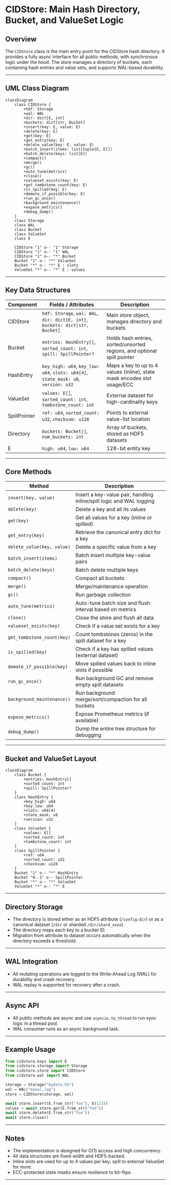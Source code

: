 # CIDStore: Main Hash Directory, Bucket, and ValueSet Logic

## Overview

The `CIDStore` class is the main entry point for the CIDStore hash directory.
It provides a fully async interface for all public methods, with synchronous logic under the hood.
The store manages a directory of buckets, each containing hash entries and value sets, and supports WAL-based durability.

---

## UML Class Diagram

```mermaid
classDiagram
    class CIDStore {
        +hdf: Storage
        +wal: WAL
        +dir: dict[E, int]
        +buckets: dict[str, Bucket]
        +insert(key: E, value: E)
        +delete(key: E)
        +get(key: E)
        +get_entry(key: E)
        +delete_value(key: E, value: E)
        +batch_insert(items: list[tuple[E, E]])
        +batch_delete(keys: list[E])
        +compact()
        +merge()
        +gc()
        +auto_tune(metrics)
        +close()
        +valueset_exists(key: E)
        +get_tombstone_count(key: E)
        +is_spilled(key: E)
        +demote_if_possible(key: E)
        +run_gc_once()
        +background_maintenance()
        +expose_metrics()
        +debug_dump()
    }
    class Storage
    class WAL
    class Bucket
    class ValueSet
    class E

    CIDStore "1" o-- "1" Storage
    CIDStore "1" o-- "1" WAL
    CIDStore "1" o-- "*" Bucket
    Bucket "1" o-- "*" ValueSet
    Bucket "*" o-- "*" E : slots
    ValueSet "*" o-- "*" E : values
```

---

## Key Data Structures

| Component   | Fields / Attributes                                                                 | Description                                                                 |
|-------------|-------------------------------------------------------------------------------------|-----------------------------------------------------------------------------|
| CIDStore    | `hdf: Storage`, `wal: WAL`, `dir: dict[E, int]`, `buckets: dict[str, Bucket]`       | Main store object, manages directory and buckets                            |
| Bucket      | `entries: HashEntry[]`, `sorted_count: int`, `spill: SpillPointer?`                 | Holds hash entries, sorted/unsorted regions, and optional spill pointer     |
| HashEntry   | `key_high: u64`, `key_low: u64`, `slots: u64[4]`, `state_mask: u8`, `version: u32`  | Maps a key to up to 4 values (inline), state mask encodes slot usage/ECC    |
| ValueSet    | `values: E[]`, `sorted_count: int`, `tombstone_count: int`                          | External dataset for high-cardinality keys                                  |
| SpillPointer| `ref: u64`, `sorted_count: u32`, `checksum: u128`                                   | Points to external value-list location                                      |
| Directory   | `buckets: Bucket[]`, `num_buckets: int`                                             | Array of buckets, stored as HDF5 datasets                                   |
| E           | `high: u64`, `low: u64`                                                            | 128-bit entity key                                                          |

---

## Core Methods

| Method                | Description                                                                                   |
|-----------------------|-----------------------------------------------------------------------------------------------|
| `insert(key, value)`  | Insert a key-value pair, handling inline/spill logic and WAL logging                          |
| `delete(key)`         | Delete a key and all its values                                                               |
| `get(key)`            | Get all values for a key (inline or spilled)                                                  |
| `get_entry(key)`      | Retrieve the canonical entry dict for a key                                                   |
| `delete_value(key, value)` | Delete a specific value from a key                                                        |
| `batch_insert(items)` | Batch insert multiple key-value pairs                                                         |
| `batch_delete(keys)`  | Batch delete multiple keys                                                                    |
| `compact()`           | Compact all buckets                                                                           |
| `merge()`             | Merge/maintenance operation                                                                   |
| `gc()`                | Run garbage collection                                                                        |
| `auto_tune(metrics)`  | Auto-tune batch size and flush interval based on metrics                                      |
| `close()`             | Close the store and flush all data                                                            |
| `valueset_exists(key)`| Check if a value set exists for a key                                                         |
| `get_tombstone_count(key)` | Count tombstones (zeros) in the spill dataset for a key                                   |
| `is_spilled(key)`     | Check if a key has spilled values (external dataset)                                          |
| `demote_if_possible(key)` | Move spilled values back to inline slots if possible                                       |
| `run_gc_once()`       | Run background GC and remove empty spill datasets                                             |
| `background_maintenance()` | Run background merge/sort/compaction for all buckets                                      |
| `expose_metrics()`    | Expose Prometheus metrics (if available)                                                      |
| `debug_dump()`        | Dump the entire tree structure for debugging                                                  |

---

## Bucket and ValueSet Layout

```mermaid
classDiagram
    class Bucket {
        +entries: HashEntry[]
        +sorted_count: int
        +spill: SpillPointer?
    }
    class HashEntry {
        +key_high: u64
        +key_low: u64
        +slots: u64[4]
        +state_mask: u8
        +version: u32
    }
    class ValueSet {
        +values: E[]
        +sorted_count: int
        +tombstone_count: int
    }
    class SpillPointer {
        +ref: u64
        +sorted_count: u32
        +checksum: u128
    }
    Bucket "1" o-- "*" HashEntry
    Bucket "0..1" o-- SpillPointer
    Bucket "*" o-- "*" ValueSet
    ValueSet "*" o-- "*" E
```

---

## Directory Storage

- The directory is stored either as an HDF5 attribute (`/config:dir`) or as a canonical dataset (`/dir` or sharded `/dir/shard_xxxx`).
- The directory maps each key to a bucket ID.
- Migration from attribute to dataset occurs automatically when the directory exceeds a threshold.

---

## WAL Integration

- All mutating operations are logged to the Write-Ahead Log (WAL) for durability and crash recovery.
- WAL replay is supported for recovery after a crash.

---

## Async API

- All public methods are async and use `asyncio.to_thread` to run sync logic in a thread pool.
- WAL consumer runs as an async background task.

---

## Example Usage

```python
from cidstore.keys import E
from cidstore.storage import Storage
from cidstore.store import CIDStore
from cidstore.wal import WAL

storage = Storage("mydata.h5")
wal = WAL("mywal.log")
store = CIDStore(storage, wal)

await store.insert(E.from_str("foo"), E(123))
values = await store.get(E.from_str("foo"))
await store.delete(E.from_str("foo"))
await store.close()
```

---

## Notes

- The implementation is designed for O(1) access and high concurrency.
- All data structures are fixed-width and HDF5-backed.
- Inline slots are used for up to 4 values per key; spill to external ValueSet for more.
- ECC-protected state masks ensure resilience to bit-flips.

---
